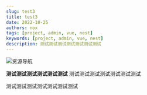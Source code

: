 ```yaml
---
slug: test3
title: test3
date: 2022-10-25
authors: nox
tags: [project, admin, vue, nest]
keywords: [project, admin, vue, nest]
description: 测试测试测试测试测试测试测试
---
```



![资源导航](https://img.kuizuo.cn/20220125164617.png)

**测试测试测试测试测试测试**
测试测试测试测试测试测试测试

测试测试测试测试测试测试测试

<!-- truncate -->
